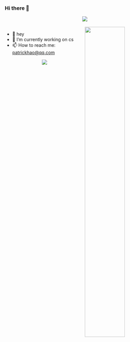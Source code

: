 ### Hi there 👋

<!--
**patrickhao/patrickhao** is a ✨ _special_ ✨ repository because its `README.md` (this file) appears on your GitHub profile.

Here are some ideas to get you started:

- 🔭 I’m currently working on ...
- 🌱 I’m currently learning ...
- 👯 I’m looking to collaborate on ...
- 🤔 I’m looking for help with ...
- 💬 Ask me about ...
- 📫 How to reach me: ...
- 😄 Pronouns: ...
- ⚡ Fun fact: ...
-->



<!-- 敲代码的图片 -->
<div align="center" ><img order-radius="100px" src="https://cdn.jsdelivr.net/gh/sun0225SUN/photos/images/202108300019556.gif"/></div>
<br>

<!-- ![](https://github-readme-stats.vercel.app/api?username=patrickhao&show_icons=true&theme=light&count_private=true) -->
<!-- ![](https://github-readme-stats.vercel.app/api/top-langs/?username=patrickhao&theme=light&layout=compact) -->

<img align="right" src="https://github-readme-stats.vercel.app/api?username=patrickhao&show_icons=true&hide_border=true&theme=light" width="50%">

- 🌱 hey
- 🔭 I’m currently working on cs
- 📫 How to reach me: patrickhao@qq.com

<!-- 贪吃蛇代码贡献图 -->
<div align="center"><img src="https://cdn.jsdelivr.net/gh/sun0225SUN/sun0225SUN/contribution-snake/github-contribution-grid-snake.svg" /></div>

